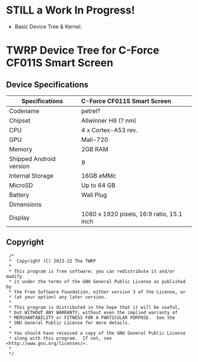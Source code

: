 # STILL a Work In Progress! 
* Basic Device Tree & Kernel.

# TWRP Device Tree for C-Force CF011S Smart Screen

## Device Specifications

| Specifications          | C-Force CF011S Smart Screen                                 |
| ----------------------- | :---------------------------------------------------------- |
| Codename                | petrel?                                                     |
| Chipset                 | Allwinner H6 (? nm)                                         |
| CPU                     | 4 x Cortex-A53 rev.                                         |
| GPU                     | Mali-720                                                    |
| Memory                  | 2GB RAM                                                     |
| Shipped Android version | 9                                                           |
| Internal Storage        | 16GB eMMc                                                   |
| MicroSD                 | Up to 64 GB                                                 |
| Battery                 | Wall Plug                                                   |
| Dimensions              |                                                             |
| Display                 | 1080 x 1920 pixels, 16:9 ratio,  15.1 inch                  |

## Copyright

```
 /*
 *  Copyright (C) 2013-22 The TWRP
 *
 * This program is free software: you can redistribute it and/or modify
 * it under the terms of the GNU General Public License as published by
 * the Free Software Foundation, either version 3 of the License, or
 * (at your option) any later version.
 *
 * This program is distributed in the hope that it will be useful,
 * but WITHOUT ANY WARRANTY; without even the implied warranty of
 * MERCHANTABILITY or FITNESS FOR A PARTICULAR PURPOSE.  See the
 * GNU General Public License for more details.
 *
 * You should have received a copy of the GNU General Public License
 * along with this program.  If not, see <http://www.gnu.org/licenses/>.
 *
 */
 ```
